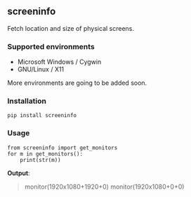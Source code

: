 screeninfo
----------

Fetch location and size of physical screens.

### Supported environments

- Microsoft Windows / Cygwin
- GNU/Linux / X11

More environments are going to be added soon.

### Installation

`pip install screeninfo`

### Usage

    from screeninfo import get_monitors
    for m in get_monitors():
        print(str(m))

**Output**:

>monitor(1920x1080+1920+0)
>monitor(1920x1080+0+0)
